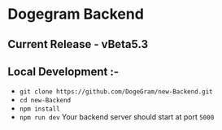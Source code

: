 # Dogegram Backend

## Current Release - vBeta5.3

## Local Development :-
- `git clone https://github.com/DogeGram/new-Backend.git`
- `cd new-Backend`
- `npm install`
- `npm run dev`
Your backend server should start at port `5000`
